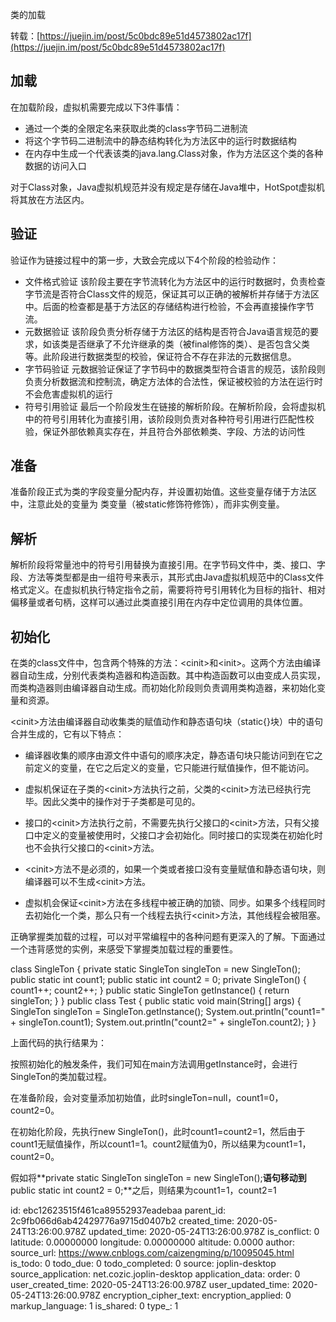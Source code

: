 类的加载 

转载：[https://juejin.im/post/5c0bdc89e51d4573802ac17f](https://juejin.im/post/5c0bdc89e51d4573802ac17f)

## **加载**

在加载阶段，虚拟机需要完成以下3件事情：

- 通过一个类的全限定名来获取此类的class字节码二进制流
- 将这个字节码二进制流中的静态结构转化为方法区中的运行时数据结构
- 在内存中生成一个代表该类的java.lang.Class对象，作为方法区这个类的各种数据的访问入口

对于Class对象，Java虚拟机规范并没有规定是存储在Java堆中，HotSpot虚拟机将其放在方法区内。

## 验证

验证作为链接过程中的第一步，大致会完成以下4个阶段的检验动作：

- 文件格式验证 该阶段主要在字节流转化为方法区中的运行时数据时，负责检查字节流是否符合Class文件的规范，保证其可以正确的被解析并存储于方法区中。后面的检查都是基于方法区的存储结构进行检验，不会再直接操作字节流。
- 元数据验证 该阶段负责分析存储于方法区的结构是否符合Java语言规范的要求，如该类是否继承了不允许继承的类（被final修饰的类）、是否包含父类等。此阶段进行数据类型的校验，保证符合不存在非法的元数据信息。
- 字节码验证 元数据验证保证了字节码中的数据类型符合语言的规范，该阶段则负责分析数据流和控制流，确定方法体的合法性，保证被校验的方法在运行时不会危害虚拟机的运行
- 符号引用验证 最后一个阶段发生在链接的解析阶段。在解析阶段，会将虚拟机中的符号引用转化为直接引用，该阶段则负责对各种符号引用进行匹配性校验，保证外部依赖真实存在，并且符合外部依赖类、字段、方法的访问性

## 准备

准备阶段正式为类的字段变量分配内存，并设置初始值。这些变量存储于方法区中，注意此处的变量为 类变量（被static修饰符修饰），而非实例变量。

## 解析

解析阶段将常量池中的符号引用替换为直接引用。在字节码文件中，类、接口、字段、方法等类型都是由一组符号来表示，其形式由Java虚拟机规范中的Class文件格式定义。在虚拟机执行特定指令之前，需要将符号引用转化为目标的指针、相对偏移量或者句柄，这样可以通过此类直接引用在内存中定位调用的具体位置。

## 初始化

在类的class文件中，包含两个特殊的方法：&lt;cinit&gt;和&lt;init&gt;。这两个方法由编译器自动生成，分别代表类构造器和构造函数。其中构造函数可以由变成人员实现，而类构造器则由编译器自动生成。而初始化阶段则负责调用类构造器，来初始化变量和资源。

&lt;cinit&gt;方法由编译器自动收集类的赋值动作和静态语句块（static{}块）中的语句合并生成的，它有以下特点：

- 编译器收集的顺序由源文件中语句的顺序决定，静态语句块只能访问到在它之前定义的变量，在它之后定义的变量，它只能进行赋值操作，但不能访问。

- 虚拟机保证在子类的&lt;cinit&gt;方法执行之前，父类的&lt;cinit&gt;方法已经执行完毕。因此父类中的操作对于子类都是可见的。
- 接口的&lt;cinit&gt;方法执行之前，不需要先执行父接口的&lt;cinit&gt;方法，只有父接口中定义的变量被使用时，父接口才会初始化。同时接口的实现类在初始化时也不会执行父接口的&lt;cinit&gt;方法。
- &lt;cinit&gt;方法不是必须的，如果一个类或者接口没有变量赋值和静态语句块，则编译器可以不生成&lt;cinit&gt;方法。
- 虚拟机会保证&lt;cinit&gt;方法在多线程中被正确的加锁、同步。如果多个线程同时去初始化一个类，那么只有一个线程去执行&lt;cinit&gt;方法，其他线程会被阻塞。

正确掌握类加载的过程，可以对平常编程中的各种问题有更深入的了解。下面通过一个违背感觉的实例，来感受下掌握类加载过程的重要性。

class SingleTon { private static SingleTon singleTon = new SingleTon(); public static int count1; public static int count2 = 0; private SingleTon() {
        count1++;
        count2++;
    } public static SingleTon getInstance() { return singleTon;
    }
} public class Test { public static void main(String\[\] args) {
        SingleTon singleTon = SingleTon.getInstance();
        System.out.println("count1=" + singleTon.count1);
        System.out.println("count2=" + singleTon.count2);
    }
}

上面代码的执行结果为：

按照初始化的触发条件，我们可知在main方法调用getInstance时，会进行SingleTon的类加载过程。

在准备阶段，会对变量添加初始值，此时singleTon=null，count1=0，count2=0。

在初始化阶段，先执行new SingleTon()，此时count1=count2=1，然后由于count1无赋值操作，所以count1=1。count2赋值为0，所以结果为count1=1，count2=0。

假如将**private static SingleTon singleTon = new SingleTon();**语句移动到**public static int count2 = 0;**之后，则结果为count1=1，count2=1

id: ebc12623515f461ca89552937eadebaa
parent_id: 2c9fb066d6ab42429776a9715d0407b2
created_time: 2020-05-24T13:26:00.978Z
updated_time: 2020-05-24T13:26:00.978Z
is_conflict: 0
latitude: 0.00000000
longitude: 0.00000000
altitude: 0.0000
author: 
source_url: https://www.cnblogs.com/caizengming/p/10095045.html
is_todo: 0
todo_due: 0
todo_completed: 0
source: joplin-desktop
source_application: net.cozic.joplin-desktop
application_data: 
order: 0
user_created_time: 2020-05-24T13:26:00.978Z
user_updated_time: 2020-05-24T13:26:00.978Z
encryption_cipher_text: 
encryption_applied: 0
markup_language: 1
is_shared: 0
type_: 1